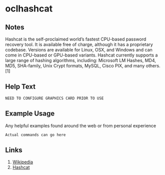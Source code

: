 # oclhashcat

Notes
-------
Hashcat is the self-proclaimed world’s fastest CPU-based password recovery tool. It is available free of charge, although it has a proprietary codebase. Versions are available for Linux, OSX, and Windows and can come in CPU-based or GPU-based variants. Hashcat currently supports a large range of hashing algorithms, including: Microsoft LM Hashes, MD4, MD5, SHA-family, Unix Crypt formats, MySQL, Cisco PIX, and many others.[1]


Help Text
-------
```
NEED TO CONFIGURE GRAPHICS CARD PRIOR TO USE
```

Example Usage
-------
Any helpful examples found around the web or from personal experience

```
Actual commands can go here
```

Links
-------
1. [Wikipedia](http://en.wikipedia.org/wiki/Hashcat)
2. [Hashcat](http://hashcat.net/oclhashcat/)

